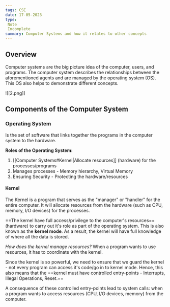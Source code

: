 ```yaml
---
tags: CSE
date: 17-05-2023
type: 
 Note
 Incomplete
summary: Computer Systems and how it relates to other concepts
---
```


## Overview

Computer systems are the big picture idea of the computer, users, and programs. The computer system describes the relationships between the aforementioned agents and are managed by the operating system (OS). This OS also helps to demonstrate different concepts.

![[2.png]]

## Components of the Computer System

### Operating System
Is the set of software that links together the programs in the computer system to the hardware.  

**Roles of the Operating System:**
1. [[Computer Systems#Kernel|Allocate resources]] (hardware) for the processes/programs
2. Manages processes - Memory hierarchy, Virtual Memory
3. Ensuring Security - Protecting the hardware/resources

#### Kernel
The Kernel is a program that serves as the "manager" or "handler" for the entire computer. It will allocate resources from the hardware (such as CPU, memory, I/O devices) for the processes.

==The kernel have full access/privilege to the computer's resources== (hardware) to carry out it's role as part of the operating system. This is also known as the **kernel mode**. As a result, the kernel will have full knowledge of where all the data is stored.

*How does the kernel manage resources?*
When a program wants to use resources, it has to coordinate with the kernel.

Since the kernel is so powerful, we need to ensure that we guard the kernel - not every program can access it's code/go in to kernel mode. Hence, this also means that the ==kernel must have controlled entry-points - Interrupts, Illegal Operations, Reset.==

A consequence of these controlled entry-points lead to system calls: when a program wants to access resources (CPU, I/O devices, memory) from the computer.